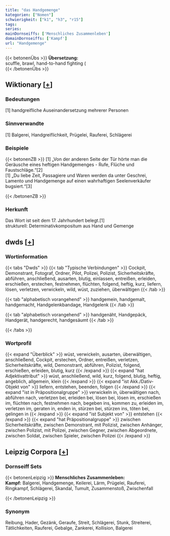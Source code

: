```yaml
---
title: "das Handgemenge"
kategorien: ["Nomen"]
schwierigkeit: ["k1", "h3", "r15"]
tags:
series:
mainDornseiffs: ['Menschliches Zusammenleben']
domainDornseiffs: ['Kampf']
url: "Handgemenge"
---
```


{{< betonenÜbs >}}
**Übersetzung:**  
scuffle, brawl, hand-to-hand fighting (  
{{< /betonenÜbs >}}

## Wiktionary [[+](https://de.wiktionary.org/wiki/Handgemenge)]

### Bedeutungen
[1] handgreifliche Auseinandersetzung mehrerer Personen  

### Sinnverwandte
[1] Balgerei, Handgreiflichkeit, Prügelei, Rauferei, Schlägerei  

### Beispiele
{{< betonenZB >}}
[1] „Von der anderen Seite der Tür hörte man die Geräusche eines heftigen Handgemenges - Rufe, Flüche und Faustschläge.“[2]  
[1] „Du liebe Zeit, Passagiere und Waren werden da unter Geschrei, Lamento und Handgemenge auf einen wahrhaftigen Seelenverkäufer bugsiert.“[3]  

{{< /betonenZB >}}
### Herkunft
Das Wort ist seit dem 17. Jahrhundert belegt.[1]  
strukturell: Determinativkompositum aus Hand und Gemenge  



## dwds [[+](https://www.dwds.de/wb/Handgemenge)]

### Wortinformation
{{< tabs "Dwds" >}}
{{< tab "Typische Verbindungen" >}}
Cockpit, Demonstrant, Fotograf, Ordner, Pilot, Polizei, Polizist, Sicherheitskräfte, abführen, anschließend, ausarten, blutig, einlassen, entreißen, erleiden, erschießen, erstechen, festnehmen, flüchten, folgend, heftig, kurz, liefern, lösen, verletzen, verwickeln, wild, wüst, zuziehen, überwältigen
{{< /tab >}}

{{< tab "alphabetisch vorangehend" >}}
handgemein, handgemalt, handgemacht, Handgelenkbandage, Handgelenk
{{< /tab >}}

{{< tab "alphabetisch vorangehend" >}}
handgenäht, Handgepäck, Handgerät, handgerecht, handgesäumt
{{< /tab >}}

{{< /tabs >}}

### Wortprofil
{{< expand "Überblick" >}} wüst, verwickeln, ausarten, überwältigen, anschließend, Cockpit, erstechen, Ordner, entreißen, verletzen, Sicherheitskräfte, wild, Demonstrant, abführen, Polizist, folgend, erschießen, erleiden, blutig, kurz {{< /expand >}}
{{< expand "hat Adjektivattribut" >}} wüst, anschließend, wild, kurz, folgend, blutig, heftig, angeblich, allgemein, klein {{< /expand >}}
{{< expand "ist Akk./Dativ-Objekt von" >}} liefern, entstehen, beenden, folgen {{< /expand >}}
{{< expand "ist in Präpositionalgruppe" >}} verwickeln in, überwältigen nach, abführen nach, verletzen bei, erleiden bei, lösen bei, lösen im, erschießen im, flüchten nach, festnehmen nach, begeben ins, kommen zu, erleiden im, verletzen im, geraten in, enden in, stürzen bei, stürzen ins, töten bei, gelingen in {{< /expand >}}
{{< expand "ist Subjekt von" >}} entstehen {{< /expand >}}
{{< expand "hat Präpositionalgruppe" >}} zwischen Sicherheitskräfte, zwischen Demonstrant, mit Polizist, zwischen Anhänger, zwischen Polizist, mit Polizei, zwischen Gegner, zwischen Abgeordnete, zwischen Soldat, zwischen Spieler, zwischen Polizei {{< /expand >}}

## Leipzig Corpora [[+](https://corpora.uni-leipzig.de/en/res?word=Handgemenge&corpusId=deu_newscrawl-public_2018)]

### Dornseiff Sets
{{< betonenLeipzig >}}
**Menschliches Zusammenleben:**  
**Kampf:** Balgerei, Handgemenge, Keilerei, Lärm, Prügelei, Rauferei, Ringkampf, Schlägerei, Skandal, Tumult, Zusammenstoß, Zwischenfall  

{{< /betonenLeipzig >}}

### Synonym
Reibung, Hader, Gezänk, Geraufe, Streit, Schlägerei, Stunk, Streiterei, Tätlichkeiten, Rauferei, Gebalge, Zankerei, Kollision, Balgerei

